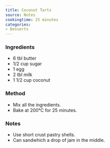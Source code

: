 ```yaml
---
title: Coconut Tarts
source: Notes
cookingtime: 25 minutes
categories:
- Desserts
---
```










### Ingredients

* 6 tbl butter
* 1/2 cup sugar
* 1 egg
* 2 tbl milk
* 1 1/2 cup coconut

### Method

* Mix all the ingredients.
* Bake at 200°C for 25 minutes.

### Notes

* Use short crust pastry shells.
* Can sandwhich a drop of jam in the middle.
